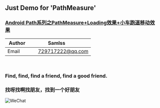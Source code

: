 ## Just Demo for 'PathMeasure'

### [Android Path系列之PathMeasure+Loading效果+小车跑道移动效果](https://blog.csdn.net/samlss/article/details/80860580)


| Author        | Samlss           |
| ------------- |:-------------:|
| Email      | 729717222@qq.com |

<br>


### Find, find, find a friend, find a good friend.
### 找呀找啊找朋友，找到一个好朋友

![WeChat](https://github.com/samlss/FunnyLoadingViews/blob/master/wechat.jpg)
